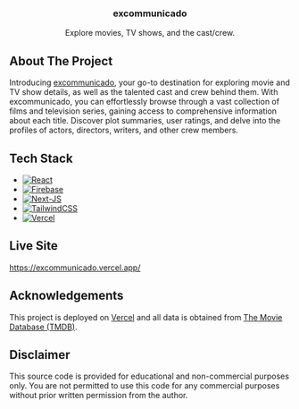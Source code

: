 <div align="center">
  <h3 align="center">excommunicado</h3>

  <p align="center">
    Explore movies, TV shows, and the cast/crew.
  </p>
</div>

<!-- ABOUT THE PROJECT -->
## About The Project

Introducing [excommunicado](https://excommunicado.vercel.app/), your go-to destination for exploring movie and TV show details, as well as the talented cast and crew behind them. With excommunicado, you can effortlessly browse through a vast collection of films and television series, gaining access to comprehensive information about each title. Discover plot summaries, user ratings, and delve into the profiles of actors, directors, writers, and other crew members.

## Tech Stack

* [![React][React.js]][React-url]
* [![Firebase][Firebase]][Firebase-url]
* [![Next-JS][Next-JS]][Next-JS-url]
* [![TailwindCSS][TailwindCSS]][TailwindCSS-url]
* [![Vercel][Vercel]][Vercel-url]

## Live Site

https://excommunicado.vercel.app/

## Acknowledgements

This project is deployed on [Vercel](https://vercel.com/) and all data is obtained from [The Movie Database (TMDB)](https://www.themoviedb.org/).

## Disclaimer
This source code is provided for educational and non-commercial purposes only. You are not permitted to use this code for any commercial purposes without prior written permission from the author.


<!-- MARKDOWN LINKS & IMAGES -->
<!-- https://www.markdownguide.org/basic-syntax/#reference-style-links -->
[React.js]: https://img.shields.io/badge/React-20232A?style=for-the-badge&logo=react&logoColor=61DAFB
[React-url]: https://reactjs.org/
[Firebase]: https://img.shields.io/badge/Firebase-039BE5?style=for-the-badge&logo=Firebase&logoColor=white
[Firebase-url]: https://firebase.google.com/
[Next-JS]: https://img.shields.io/badge/Next-black?style=for-the-badge&logo=next.js&logoColor=white
[Next-JS-url]: https://nextjs.org/
[TailwindCSS]: https://img.shields.io/badge/tailwindcss-%2338B2AC.svg?style=for-the-badge&logo=tailwind-css&logoColor=white
[TailwindCSS-url]: https://tailwindcss.com/
[Vercel]: https://img.shields.io/badge/vercel-%23000000.svg?style=for-the-badge&logo=vercel&logoColor=white
[Vercel-url]: https://vercel.com/